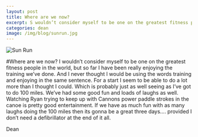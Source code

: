 ```yaml
---
layout: post
title: Where are we now?
excerpt: S wouldn’t consider myself to be one on the greatest fitness people in the world, but so far I have been really enjoying the training we’ve done. And I never thought I would be using the words training and enjoying in the same sentence. For a start I seem to be able to do a lot more than I thought I could. Which is probably just as well seeing as I’ve got to do 100 miles.
categories: dean
image: /img/blog/sunrun.jpg
---
```

<!-- Content
    ================================================== -->
  
![ Sun Run](/img/blog/sunrun.jpg)

#Where are we now?
I wouldn’t consider myself to be one on the greatest fitness people in the world, but so far I have been really enjoying the training we’ve done. And I never thought I would be using the words training and enjoying in the same sentence. For a start I seem to be able to do a lot more than I thought I could. Which is probably just as well seeing as I’ve got to do 100 miles. We’ve had some good fun and loads of laughs as well. Watching Ryan trying to keep up with Cannons power paddle strokes in the canoe is pretty good entertainment. If we have as much fun with as many laughs doing the 100 miles then its gonna be a great three days.... provided I don’t need a defibrillator at the end of it all.

Dean
 
